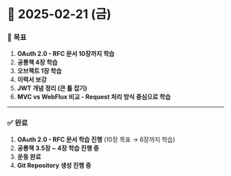 # 📅 2025-02-21 (금)

### 🎯 목표
1. **OAuth 2.0 - RFC 문서 10장까지 학습**
2. **공룡책 4장 학습**
3. **오브젝트 1장 학습**
4. **이력서 보강**
5. **JWT 개념 정리 (큰 틀 잡기)**
6. **MVC vs WebFlux 비교 - Request 처리 방식 중심으로 학습**

---

### ✅ 완료
1. **OAuth 2.0 - RFC 문서 학습 진행** (10장 목표 → 6장까지 학습)
2. **공룡책 3.5장 ~ 4장 학습 진행 중**
3. **운동 완료**
4. **Git Repository 생성 진행 중**
